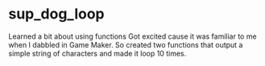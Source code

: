 # sup_dog_loop
Learned a bit about using functions
Got excited cause it was familiar to me when I dabbled in Game Maker. So created two functions that output a simple string of characters and made it loop 10 times.
